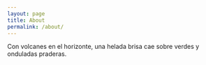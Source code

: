 ```yaml
---
layout: page
title: About
permalink: /about/
---
```


Con volcanes en el horizonte, una helada brisa cae sobre verdes y onduladas praderas.
